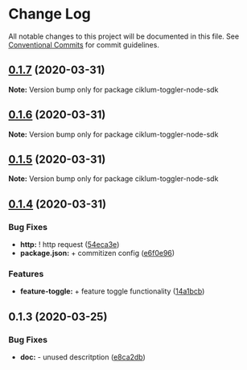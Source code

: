 # Change Log

All notable changes to this project will be documented in this file.
See [Conventional Commits](https://conventionalcommits.org) for commit guidelines.

## [0.1.7](https://github.com/ciklum-digital/ciklum-toggler-node-sdk/compare/v0.1.6...v0.1.7) (2020-03-31)

**Note:** Version bump only for package ciklum-toggler-node-sdk





## [0.1.6](https://github.com/ciklum-digital/ciklum-toggler-node-sdk/compare/v0.1.5...v0.1.6) (2020-03-31)

**Note:** Version bump only for package ciklum-toggler-node-sdk





## [0.1.5](https://github.com/ciklum-digital/ciklum-toggler-node-sdk/compare/v0.1.4...v0.1.5) (2020-03-31)

**Note:** Version bump only for package ciklum-toggler-node-sdk





## [0.1.4](https://github.com/ciklum-digital/ciklum-toggler-node-sdk/compare/v0.1.3...v0.1.4) (2020-03-31)


### Bug Fixes

* **http:** ! http request ([54eca3e](https://github.com/ciklum-digital/ciklum-toggler-node-sdk/commit/54eca3ef8c84f925a568dfc64a55b6676c485a0a))
* **package.json:** + commitizen config ([e6f0e96](https://github.com/ciklum-digital/ciklum-toggler-node-sdk/commit/e6f0e96c06af86dbedbe97ba6471546a4d752d88))


### Features

* **feature-toggle:** + feature toggle functionality ([14a1bcb](https://github.com/ciklum-digital/ciklum-toggler-node-sdk/commit/14a1bcb565a792dc41ede59ddc131376be23b4ae))





## 0.1.3 (2020-03-25)


### Bug Fixes

* **doc:** - unused descritption ([e8ca2db](https://github.com/ciklum-digital/ciklum-toggler-node-sdk/commit/e8ca2dbf93628edb91c1a5f4c221639a439c2ba8))

